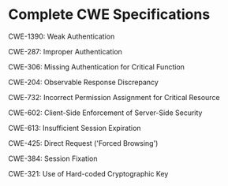 

# Complete CWE Specifications

CWE-1390: Weak Authentication

CWE-287: Improper Authentication

CWE-306: Missing Authentication for Critical Function

CWE-204: Observable Response Discrepancy

CWE-732: Incorrect Permission Assignment for Critical Resource

CWE-602: Client-Side Enforcement of Server-Side Security

CWE-613: Insufficient Session Expiration

CWE-425: Direct Request ('Forced Browsing')

CWE-384: Session Fixation

CWE-321: Use of Hard-coded Cryptographic Key
